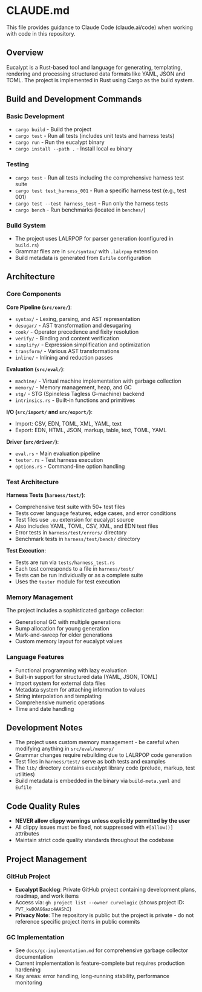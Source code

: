 # CLAUDE.md

This file provides guidance to Claude Code (claude.ai/code) when working with code in this repository.

## Overview

Eucalypt is a Rust-based tool and language for generating, templating, rendering and processing structured data formats like YAML, JSON and TOML. The project is implemented in Rust using Cargo as the build system.

## Build and Development Commands

### Basic Development
- `cargo build` - Build the project
- `cargo test` - Run all tests (includes unit tests and harness tests)
- `cargo run` - Run the eucalypt binary
- `cargo install --path .` - Install local `eu` binary

### Testing
- `cargo test` - Run all tests including the comprehensive harness test suite
- `cargo test test_harness_001` - Run a specific harness test (e.g., test 001)
- `cargo test --test harness_test` - Run only the harness tests
- `cargo bench` - Run benchmarks (located in `benches/`)

### Build System
- The project uses LALRPOP for parser generation (configured in `build.rs`)
- Grammar files are in `src/syntax/` with `.lalrpop` extension
- Build metadata is generated from `Eufile` configuration

## Architecture

### Core Components

**Core Pipeline (`src/core/`)**:
- `syntax/` - Lexing, parsing, and AST representation
- `desugar/` - AST transformation and desugaring
- `cook/` - Operator precedence and fixity resolution
- `verify/` - Binding and content verification
- `simplify/` - Expression simplification and optimization
- `transform/` - Various AST transformations
- `inline/` - Inlining and reduction passes

**Evaluation (`src/eval/`)**:
- `machine/` - Virtual machine implementation with garbage collection
- `memory/` - Memory management, heap, and GC
- `stg/` - STG (Spineless Tagless G-machine) backend
- `intrinsics.rs` - Built-in functions and primitives

**I/O (`src/import/` and `src/export/`)**:
- Import: CSV, EDN, TOML, XML, YAML, text
- Export: EDN, HTML, JSON, markup, table, text, TOML, YAML

**Driver (`src/driver/`)**:
- `eval.rs` - Main evaluation pipeline
- `tester.rs` - Test harness execution
- `options.rs` - Command-line option handling

### Test Architecture

**Harness Tests (`harness/test/`)**:
- Comprehensive test suite with 50+ test files
- Tests cover language features, edge cases, and error conditions
- Test files use `.eu` extension for eucalypt source
- Also includes YAML, TOML, CSV, XML, and EDN test files
- Error tests in `harness/test/errors/` directory
- Benchmark tests in `harness/test/bench/` directory

**Test Execution**:
- Tests are run via `tests/harness_test.rs`
- Each test corresponds to a file in `harness/test/`
- Tests can be run individually or as a complete suite
- Uses the `tester` module for test execution

### Memory Management

The project includes a sophisticated garbage collector:
- Generational GC with multiple generations
- Bump allocation for young generation
- Mark-and-sweep for older generations
- Custom memory layout for eucalypt values

### Language Features

- Functional programming with lazy evaluation
- Built-in support for structured data (YAML, JSON, TOML)
- Import system for external data files
- Metadata system for attaching information to values
- String interpolation and templating
- Comprehensive numeric operations
- Time and date handling

## Development Notes

- The project uses custom memory management - be careful when modifying anything in `src/eval/memory/`
- Grammar changes require rebuilding due to LALRPOP code generation
- Test files in `harness/test/` serve as both tests and examples
- The `lib/` directory contains eucalypt library code (prelude, markup, test utilities)
- Build metadata is embedded in the binary via `build-meta.yaml` and `Eufile`

## Code Quality Rules

- **NEVER allow clippy warnings unless explicitly permitted by the user**
- All clippy issues must be fixed, not suppressed with `#[allow()]` attributes
- Maintain strict code quality standards throughout the codebase

## Project Management

### GitHub Project
- **Eucalypt Backlog**: Private GitHub project containing development plans, roadmap, and work items
- Access via: `gh project list --owner curvelogic` (shows project ID: `PVT_kwDOAG6azc4AAShI`)
- **Privacy Note**: The repository is public but the project is private - do not reference specific project items in public commits

### GC Implementation
- See `docs/gc-implementation.md` for comprehensive garbage collector documentation
- Current implementation is feature-complete but requires production hardening
- Key areas: error handling, long-running stability, performance monitoring